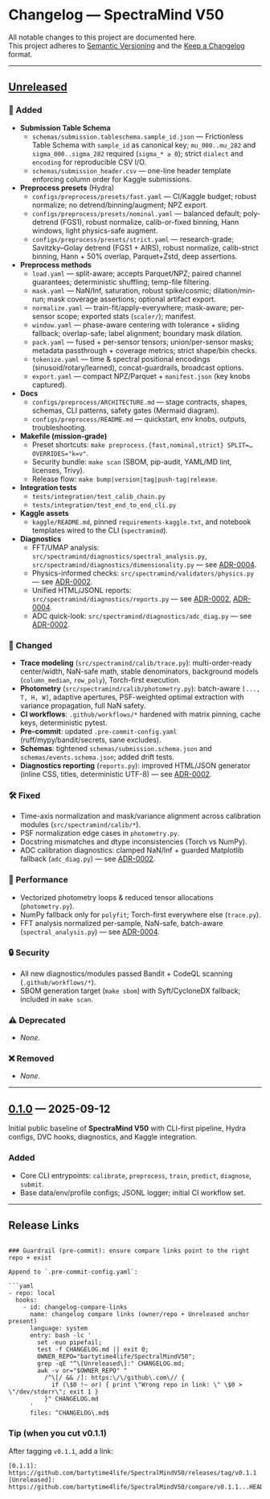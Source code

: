 # Changelog — SpectraMind V50

All notable changes to this project are documented here.  
This project adheres to [Semantic Versioning](https://semver.org/spec/v2.0.0.html) and the
[Keep a Changelog](https://keepachangelog.com/en/1.1.0/) format.

---

## [Unreleased]

### 🚀 Added
- **Submission Table Schema**
  - `schemas/submission.tableschema.sample_id.json` — Frictionless Table Schema with `sample_id` as canonical key; `mu_000..mu_282` and `sigma_000..sigma_282` required (`sigma_* ≥ 0`); strict `dialect` and `encoding` for reproducible CSV I/O.
  - `schemas/submission_header.csv` — one-line header template enforcing column order for Kaggle submissions.
- **Preprocess presets** (Hydra)
  - `configs/preprocess/presets/fast.yaml` — CI/Kaggle budget; robust normalize; no detrend/binning/augment; NPZ export.
  - `configs/preprocess/presets/nominal.yaml` — balanced default; poly-detrend (FGS1), robust normalize, calib-or-fixed binning, Hann windows, light physics-safe augment.
  - `configs/preprocess/presets/strict.yaml` — research-grade; Savitzky–Golay detrend (FGS1 + AIRS), robust normalize, calib-strict binning, Hann + 50% overlap, Parquet+Zstd, deep assertions.
- **Preprocess methods**
  - `load.yaml` — split-aware; accepts Parquet/NPZ; paired channel guarantees; deterministic shuffling; temp-file filtering.
  - `mask.yaml` — NaN/Inf, saturation, robust spike/cosmic; dilation/min-run; mask coverage assertions; optional artifact export.
  - `normalize.yaml` — train-fit/apply-everywhere; mask-aware; per-sensor scope; exported stats (`scaler/`); manifest.
  - `window.yaml` — phase-aware centering with tolerance + sliding fallback; overlap-safe; label alignment; boundary mask dilation.
  - `pack.yaml` — fused + per-sensor tensors; union/per-sensor masks; metadata passthrough + coverage metrics; strict shape/bin checks.
  - `tokenize.yaml` — time & spectral positional encodings (sinusoid/rotary/learned), concat-guardrails, broadcast options.
  - `export.yaml` — compact NPZ/Parquet + `manifest.json` (key knobs captured).
- **Docs**
  - `configs/preprocess/ARCHITECTURE.md` — stage contracts, shapes, schemas, CLI patterns, safety gates (Mermaid diagram).
  - `configs/preprocess/README.md` — quickstart, env knobs, outputs, troubleshooting.
- **Makefile (mission-grade)**
  - Preset shortcuts: `make preprocess.{fast,nominal,strict} SPLIT=… OVERRIDES="k=v"`.
  - Security bundle: `make scan` (SBOM, pip-audit, YAML/MD lint, licenses, Trivy).
  - Release flow: `make bump|version|tag|push-tag|release`.
- **Integration tests**
  - `tests/integration/test_calib_chain.py`
  - `tests/integration/test_end_to_end_cli.py`
- **Kaggle assets**
  - `kaggle/README.md`, pinned `requirements-kaggle.txt`, and notebook templates wired to the CLI (`spectramind`).
- **Diagnostics**
  - FFT/UMAP analysis: `src/spectramind/diagnostics/spectral_analysis.py`, `src/spectramind/diagnostics/dimensionality.py` — see [ADR-0004].
  - Physics-informed checks: `src/spectramind/validators/physics.py` — see [ADR-0002].
  - Unified HTML/JSONL reports: `src/spectramind/diagnostics/reports.py` — see [ADR-0002], [ADR-0004].
  - ADC quick-look: `src/spectramind/diagnostics/adc_diag.py` — see [ADR-0002].

### 🔄 Changed
- **Trace modeling** (`src/spectramind/calib/trace.py`): multi-order-ready center/width, NaN-safe math, stable denominators, background models (`column_median`, `row_poly`), Torch-first execution.
- **Photometry** (`src/spectramind/calib/photometry.py`): batch-aware `[..., T, H, W]`, adaptive apertures, PSF-weighted optimal extraction with variance propagation, full NaN safety.
- **CI workflows**: `.github/workflows/*` hardened with matrix pinning, cache keys, deterministic pytest.
- **Pre-commit**: updated `.pre-commit-config.yaml` (ruff/mypy/bandit/secrets, sane excludes).
- **Schemas**: tightened `schemas/submission.schema.json` and `schemas/events.schema.json`; added drift tests.
- **Diagnostics reporting** (`reports.py`): improved HTML/JSON generator (inline CSS, titles, deterministic UTF-8) — see [ADR-0002].

### 🛠️ Fixed
- Time-axis normalization and mask/variance alignment across calibration modules (`src/spectramind/calib/*`).
- PSF normalization edge cases in `photometry.py`.
- Docstring mismatches and dtype inconsistencies (Torch vs NumPy).
- ADC calibration diagnostics: clamped NaN/Inf + guarded Matplotlib fallback (`adc_diag.py`) — see [ADR-0002].

### 🧪 Performance
- Vectorized photometry loops & reduced tensor allocations (`photometry.py`).
- NumPy fallback only for `polyfit`; Torch-first everywhere else (`trace.py`).
- FFT analysis normalized per-sample, NaN-safe, batch-aware (`spectral_analysis.py`) — see [ADR-0004].

### 🔒 Security
- All new diagnostics/modules passed Bandit + CodeQL scanning (`.github/workflows/*`).
- SBOM generation target (`make sbom`) with Syft/CycloneDX fallback; included in `make scan`.

### ⚠️ Deprecated
- _None._

### ❌ Removed
- _None._

---

## [0.1.0] — 2025-09-12

Initial public baseline of **SpectraMind V50** with CLI-first pipeline, Hydra configs, DVC hooks, diagnostics, and Kaggle integration.

### Added
- Core CLI entrypoints: `calibrate`, `preprocess`, `train`, `predict`, `diagnose`, `submit`.
- Base data/env/profile configs; JSONL logger; initial CI workflow set.

---

## Release Links

[Unreleased]: https://github.com/bartytime4life/SpectralMindV50/compare/v0.1.0...HEAD  
[0.1.0]: https://github.com/bartytime4life/SpectralMindV50/releases/tag/v0.1.0

[ADR-0002]: docs/adr/0002-composite-physics-informed-loss.md  
[ADR-0004]: docs/adr/0004-dual-encoder-fusion-fgs1-airs.md
```

### Guardrail (pre-commit): ensure compare links point to the right repo + exist

Append to `.pre-commit-config.yaml`:

```yaml
- repo: local
  hooks:
    - id: changelog-compare-links
      name: changelog compare links (owner/repo + Unreleased anchor present)
      language: system
      entry: bash -lc '
        set -euo pipefail;
        test -f CHANGELOG.md || exit 0;
        OWNER_REPO="bartytime4life/SpectralMindV50";
        grep -qE "^\[Unreleased\]:" CHANGELOG.md;
        awk -v or="$OWNER_REPO" "
          /^\[/ && /]: https:\/\/github\.com\// {
            if (\$0 !~ or) { print \"Wrong repo in link: \" \$0 > \"/dev/stderr\"; exit 1 }
          }" CHANGELOG.md
      '
      files: ^CHANGELOG\.md$
```

### Tip (when you cut v0.1.1)

After tagging `v0.1.1`, add a link:

```
[0.1.1]: https://github.com/bartytime4life/SpectralMindV50/releases/tag/v0.1.1
[Unreleased]: https://github.com/bartytime4life/SpectralMindV50/compare/v0.1.1...HEAD
```
